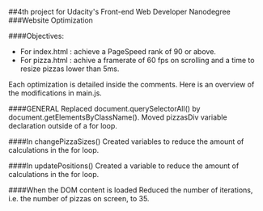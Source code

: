##4th project for Udacity's Front-end Web Developer Nanodegree
###Website Optimization

####Objectives:
  - For index.html : achieve a PageSpeed rank of 90 or above.
  - For pizza.html : achive a framerate of 60 fps on scrolling and a time to resize pizzas lower than 5ms.

Each optimization is detailed inside the comments.
Here is an overview of the modifications in main.js.

####GENERAL
  Replaced document.querySelectorAll() by document.getElementsByClassName().
  Moved pizzasDiv variable declaration outside of a for loop.

####In changePizzaSizes()
  Created variables to reduce the amount of calculations in the for loop.

####In updatePositions()
  Created a variable to reduce the amount of calculations in the for loop.

####When the DOM content is loaded
  Reduced the number of iterations, i.e. the number of pizzas on screen, to 35.